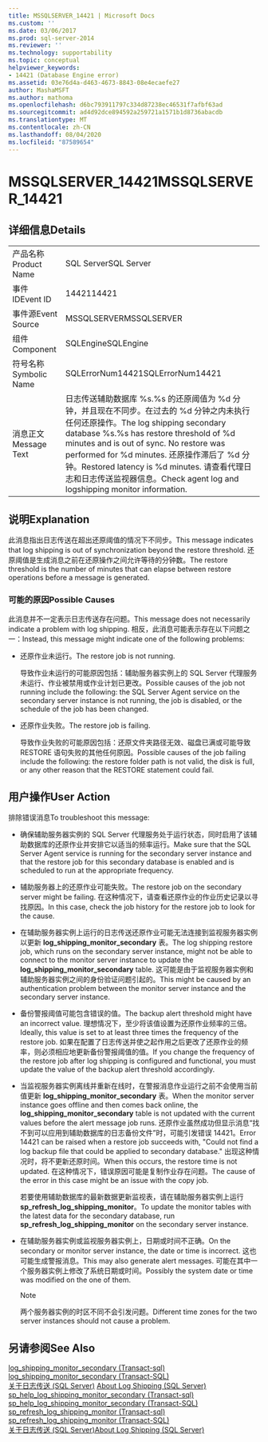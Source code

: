 ```yaml
---
title: MSSQLSERVER_14421 | Microsoft Docs
ms.custom: ''
ms.date: 03/06/2017
ms.prod: sql-server-2014
ms.reviewer: ''
ms.technology: supportability
ms.topic: conceptual
helpviewer_keywords:
- 14421 (Database Engine error)
ms.assetid: 03e76d4a-d463-4673-8843-08e4ecaefe27
author: MashaMSFT
ms.author: mathoma
ms.openlocfilehash: d6bc793911797c334d87238ec46531f7afbf63ad
ms.sourcegitcommit: ad4d92dce894592a259721a1571b1d8736abacdb
ms.translationtype: MT
ms.contentlocale: zh-CN
ms.lasthandoff: 08/04/2020
ms.locfileid: "87589654"
---
```

# <a name="mssqlserver_14421"></a><span data-ttu-id="02d12-102">MSSQLSERVER_14421</span><span class="sxs-lookup"><span data-stu-id="02d12-102">MSSQLSERVER_14421</span></span>
    
## <a name="details"></a><span data-ttu-id="02d12-103">详细信息</span><span class="sxs-lookup"><span data-stu-id="02d12-103">Details</span></span>  
  
|||  
|-|-|  
|<span data-ttu-id="02d12-104">产品名称</span><span class="sxs-lookup"><span data-stu-id="02d12-104">Product Name</span></span>|<span data-ttu-id="02d12-105">SQL Server</span><span class="sxs-lookup"><span data-stu-id="02d12-105">SQL Server</span></span>|  
|<span data-ttu-id="02d12-106">事件 ID</span><span class="sxs-lookup"><span data-stu-id="02d12-106">Event ID</span></span>|<span data-ttu-id="02d12-107">14421</span><span class="sxs-lookup"><span data-stu-id="02d12-107">14421</span></span>|  
|<span data-ttu-id="02d12-108">事件源</span><span class="sxs-lookup"><span data-stu-id="02d12-108">Event Source</span></span>|<span data-ttu-id="02d12-109">MSSQLSERVER</span><span class="sxs-lookup"><span data-stu-id="02d12-109">MSSQLSERVER</span></span>|  
|<span data-ttu-id="02d12-110">组件</span><span class="sxs-lookup"><span data-stu-id="02d12-110">Component</span></span>|<span data-ttu-id="02d12-111">SQLEngine</span><span class="sxs-lookup"><span data-stu-id="02d12-111">SQLEngine</span></span>|  
|<span data-ttu-id="02d12-112">符号名称</span><span class="sxs-lookup"><span data-stu-id="02d12-112">Symbolic Name</span></span>|<span data-ttu-id="02d12-113">SQLErrorNum14421</span><span class="sxs-lookup"><span data-stu-id="02d12-113">SQLErrorNum14421</span></span>|  
|<span data-ttu-id="02d12-114">消息正文</span><span class="sxs-lookup"><span data-stu-id="02d12-114">Message Text</span></span>|<span data-ttu-id="02d12-115">日志传送辅助数据库 %s.%s 的还原阈值为 %d 分钟，并且现在不同步。在过去的 %d 分钟之内未执行任何还原操作。</span><span class="sxs-lookup"><span data-stu-id="02d12-115">The log shipping secondary database %s.%s has restore threshold of %d minutes and is out of sync. No restore was performed for %d minutes.</span></span> <span data-ttu-id="02d12-116">还原操作滞后了 %d 分钟。</span><span class="sxs-lookup"><span data-stu-id="02d12-116">Restored latency is %d minutes.</span></span> <span data-ttu-id="02d12-117">请查看代理日志和日志传送监视器信息。</span><span class="sxs-lookup"><span data-stu-id="02d12-117">Check agent log and logshipping monitor information.</span></span>|  
  
## <a name="explanation"></a><span data-ttu-id="02d12-118">说明</span><span class="sxs-lookup"><span data-stu-id="02d12-118">Explanation</span></span>  
 <span data-ttu-id="02d12-119">此消息指出日志传送在超出还原阈值的情况下不同步。</span><span class="sxs-lookup"><span data-stu-id="02d12-119">This message indicates that log shipping is out of synchronization beyond the restore threshold.</span></span> <span data-ttu-id="02d12-120">还原阈值是生成消息之前在还原操作之间允许等待的分钟数。</span><span class="sxs-lookup"><span data-stu-id="02d12-120">The restore threshold is the number of minutes that can elapse between restore operations before a message is generated.</span></span>  
  
### <a name="possible-causes"></a><span data-ttu-id="02d12-121">可能的原因</span><span class="sxs-lookup"><span data-stu-id="02d12-121">Possible Causes</span></span>  
 <span data-ttu-id="02d12-122">此消息并不一定表示日志传送存在问题。</span><span class="sxs-lookup"><span data-stu-id="02d12-122">This message does not necessarily indicate a problem with log shipping.</span></span> <span data-ttu-id="02d12-123">相反，此消息可能表示存在以下问题之一：</span><span class="sxs-lookup"><span data-stu-id="02d12-123">Instead, this message might indicate one of the following problems:</span></span>  
  
-   <span data-ttu-id="02d12-124">还原作业未运行。</span><span class="sxs-lookup"><span data-stu-id="02d12-124">The restore job is not running.</span></span>  
  
     <span data-ttu-id="02d12-125">导致作业未运行的可能原因包括：辅助服务器实例上的 SQL Server 代理服务未运行、作业被禁用或作业计划已更改。</span><span class="sxs-lookup"><span data-stu-id="02d12-125">Possible causes of the job not running include the following: the SQL Server Agent service on the secondary server instance is not running, the job is disabled, or the schedule of the job has been changed.</span></span>  
  
-   <span data-ttu-id="02d12-126">还原作业失败。</span><span class="sxs-lookup"><span data-stu-id="02d12-126">The restore job is failing.</span></span>  
  
     <span data-ttu-id="02d12-127">导致作业失败的可能原因包括：还原文件夹路径无效、磁盘已满或可能导致 RESTORE 语句失败的其他任何原因。</span><span class="sxs-lookup"><span data-stu-id="02d12-127">Possible causes of the job failing include the following: the restore folder path is not valid, the disk is full, or any other reason that the RESTORE statement could fail.</span></span>  
  
## <a name="user-action"></a><span data-ttu-id="02d12-128">用户操作</span><span class="sxs-lookup"><span data-stu-id="02d12-128">User Action</span></span>  
 <span data-ttu-id="02d12-129">排除错误消息</span><span class="sxs-lookup"><span data-stu-id="02d12-129">To troubleshoot this message:</span></span>  
  
-   <span data-ttu-id="02d12-130">确保辅助服务器实例的 SQL Server 代理服务处于运行状态，同时启用了该辅助数据库的还原作业并安排它以适当的频率运行。</span><span class="sxs-lookup"><span data-stu-id="02d12-130">Make sure that the SQL Server Agent service is running for the secondary server instance and that the restore job for this secondary database is enabled and is scheduled to run at the appropriate frequency.</span></span>  
  
-   <span data-ttu-id="02d12-131">辅助服务器上的还原作业可能失败。</span><span class="sxs-lookup"><span data-stu-id="02d12-131">The restore job on the secondary server might be failing.</span></span> <span data-ttu-id="02d12-132">在这种情况下，请查看还原作业的作业历史记录以寻找原因。</span><span class="sxs-lookup"><span data-stu-id="02d12-132">In this case, check the job history for the restore job to look for the cause.</span></span>  
  
-   <span data-ttu-id="02d12-133">在辅助服务器实例上运行的日志传送还原作业可能无法连接到监视服务器实例以更新 **log_shipping_monitor_secondary** 表。</span><span class="sxs-lookup"><span data-stu-id="02d12-133">The log shipping restore job, which runs on the secondary server instance, might not be able to connect to the monitor server instance to update the **log_shipping_monitor_secondary** table.</span></span> <span data-ttu-id="02d12-134">这可能是由于监视服务器实例和辅助服务器实例之间的身份验证问题引起的。</span><span class="sxs-lookup"><span data-stu-id="02d12-134">This might be caused by an authentication problem between the monitor server instance and the secondary server instance.</span></span>  
  
-   <span data-ttu-id="02d12-135">备份警报阈值可能包含错误的值。</span><span class="sxs-lookup"><span data-stu-id="02d12-135">The backup alert threshold might have an incorrect value.</span></span> <span data-ttu-id="02d12-136">理想情况下，至少将该值设置为还原作业频率的三倍。</span><span class="sxs-lookup"><span data-stu-id="02d12-136">Ideally, this value is set to at least three times the frequency of the restore job.</span></span> <span data-ttu-id="02d12-137">如果在配置了日志传送并使之起作用之后更改了还原作业的频率，则必须相应地更新备份警报阈值的值。</span><span class="sxs-lookup"><span data-stu-id="02d12-137">If you change the frequency of the restore job after log shipping is configured and functional, you must update the value of the backup alert threshold accordingly.</span></span>  
  
-   <span data-ttu-id="02d12-138">当监视服务器实例离线并重新在线时，在警报消息作业运行之前不会使用当前值更新 **log_shipping_monitor_secondary** 表。</span><span class="sxs-lookup"><span data-stu-id="02d12-138">When the monitor server instance goes offline and then comes back online, the **log_shipping_monitor_secondary** table is not updated with the current values before the alert message job runs.</span></span> <span data-ttu-id="02d12-139">还原作业虽然成功但显示消息“找不到可以应用到辅助数据库的日志备份文件”时，可能引发错误 14421。</span><span class="sxs-lookup"><span data-stu-id="02d12-139">Error 14421 can be raised when a restore job succeeds with, "Could not find a log backup file that could be applied to secondary database."</span></span> <span data-ttu-id="02d12-140">出现这种情况时，将不更新还原时间。</span><span class="sxs-lookup"><span data-stu-id="02d12-140">When this occurs, the restore time is not updated.</span></span> <span data-ttu-id="02d12-141">在这种情况下，错误原因可能是复制作业存在问题。</span><span class="sxs-lookup"><span data-stu-id="02d12-141">The cause of the error in this case might be an issue with the copy job.</span></span>  
  
     <span data-ttu-id="02d12-142">若要使用辅助数据库的最新数据更新监视表，请在辅助服务器实例上运行 **sp_refresh_log_shipping_monitor**。</span><span class="sxs-lookup"><span data-stu-id="02d12-142">To update the monitor tables with the latest data for the secondary database, run **sp_refresh_log_shipping_monitor** on the secondary server instance.</span></span>  
  
-   <span data-ttu-id="02d12-143">在辅助服务器实例或监视服务器实例上，日期或时间不正确。</span><span class="sxs-lookup"><span data-stu-id="02d12-143">On the secondary or monitor server instance, the date or time is incorrect.</span></span> <span data-ttu-id="02d12-144">这也可能生成警报消息。</span><span class="sxs-lookup"><span data-stu-id="02d12-144">This may also generate alert messages.</span></span> <span data-ttu-id="02d12-145">可能在其中一个服务器实例上修改了系统日期或时间。</span><span class="sxs-lookup"><span data-stu-id="02d12-145">Possibly the system date or time was modified on the one of them.</span></span>  
  
    > [!NOTE]  
    >  <span data-ttu-id="02d12-146">两个服务器实例的时区不同不会引发问题。</span><span class="sxs-lookup"><span data-stu-id="02d12-146">Different time zones for the two server instances should not cause a problem.</span></span>  
  
## <a name="see-also"></a><span data-ttu-id="02d12-147">另请参阅</span><span class="sxs-lookup"><span data-stu-id="02d12-147">See Also</span></span>  
 <span data-ttu-id="02d12-148">[log_shipping_monitor_secondary &#40;Transact-sql&#41;](/sql/relational-databases/system-tables/log-shipping-monitor-secondary-transact-sql) </span><span class="sxs-lookup"><span data-stu-id="02d12-148">[log_shipping_monitor_secondary &#40;Transact-SQL&#41;](/sql/relational-databases/system-tables/log-shipping-monitor-secondary-transact-sql) </span></span>  
 <span data-ttu-id="02d12-149">[关于日志传送 (SQL Server)](../../database-engine/log-shipping/about-log-shipping-sql-server.md) </span><span class="sxs-lookup"><span data-stu-id="02d12-149">[About Log Shipping &#40;SQL Server&#41;](../../database-engine/log-shipping/about-log-shipping-sql-server.md) </span></span>  
 <span data-ttu-id="02d12-150">[sp_help_log_shipping_monitor_secondary &#40;Transact-sql&#41;](/sql/relational-databases/system-stored-procedures/sp-help-log-shipping-monitor-secondary-transact-sql) </span><span class="sxs-lookup"><span data-stu-id="02d12-150">[sp_help_log_shipping_monitor_secondary &#40;Transact-SQL&#41;](/sql/relational-databases/system-stored-procedures/sp-help-log-shipping-monitor-secondary-transact-sql) </span></span>  
 <span data-ttu-id="02d12-151">[sp_refresh_log_shipping_monitor &#40;Transact-sql&#41;](/sql/relational-databases/system-stored-procedures/sp-refresh-log-shipping-monitor-transact-sql) </span><span class="sxs-lookup"><span data-stu-id="02d12-151">[sp_refresh_log_shipping_monitor &#40;Transact-SQL&#41;](/sql/relational-databases/system-stored-procedures/sp-refresh-log-shipping-monitor-transact-sql) </span></span>  
 [<span data-ttu-id="02d12-152">关于日志传送 (SQL Server)</span><span class="sxs-lookup"><span data-stu-id="02d12-152">About Log Shipping &#40;SQL Server&#41;</span></span>](../../database-engine/log-shipping/about-log-shipping-sql-server.md)  
  
  
